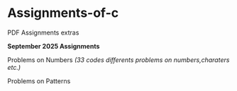 # Assignments-of-c
PDF Assignments extras

**September 2025 Assignments**

Problems on Numbers _(33 codes differents problems on numbers,charaters etc.)_

Problems on Patterns
